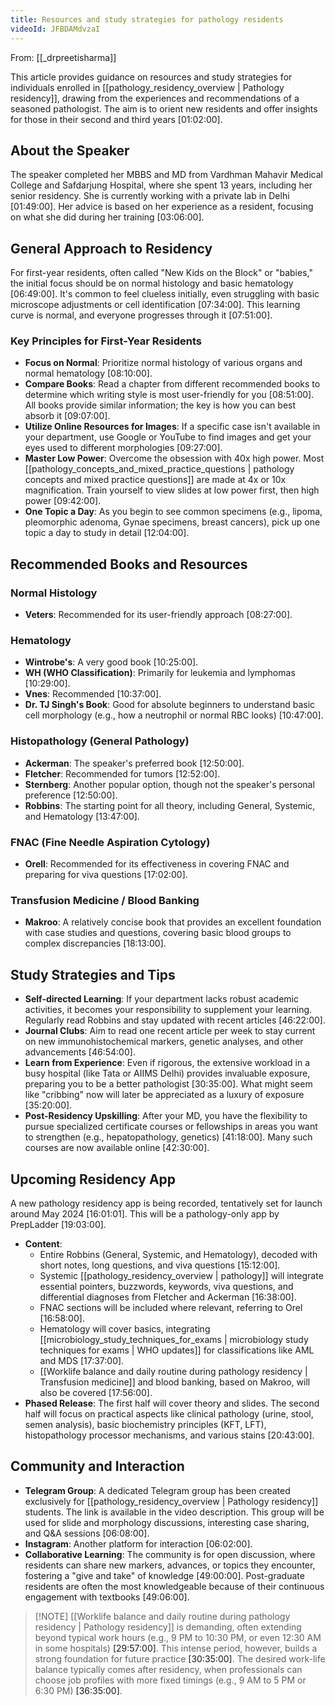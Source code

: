 ```yaml
---
title: Resources and study strategies for pathology residents
videoId: JFBDAMdvzaI
---
```


From: [[_drpreetisharma]] <br/> 

This article provides guidance on resources and study strategies for individuals enrolled in [[pathology_residency_overview | Pathology residency]], drawing from the experiences and recommendations of a seasoned pathologist. The aim is to orient new residents and offer insights for those in their second and third years <a class="yt-timestamp" data-t="01:02:00">[01:02:00]</a>.

## About the Speaker
The speaker completed her MBBS and MD from Vardhman Mahavir Medical College and Safdarjung Hospital, where she spent 13 years, including her senior residency. She is currently working with a private lab in Delhi <a class="yt-timestamp" data-t="01:49:00">[01:49:00]</a>. Her advice is based on her experience as a resident, focusing on what she did during her training <a class="yt-timestamp" data-t="03:06:00">[03:06:00]</a>.

## General Approach to Residency
For first-year residents, often called "New Kids on the Block" or "babies," the initial focus should be on normal histology and basic hematology <a class="yt-timestamp" data-t="06:49:00">[06:49:00]</a>. It's common to feel clueless initially, even struggling with basic microscope adjustments or cell identification <a class="yt-timestamp" data-t="07:34:00">[07:34:00]</a>. This learning curve is normal, and everyone progresses through it <a class="yt-timestamp" data-t="07:51:00">[07:51:00]</a>.

### Key Principles for First-Year Residents
*   **Focus on Normal**: Prioritize normal histology of various organs and normal hematology <a class="yt-timestamp" data-t="08:10:00">[08:10:00]</a>.
*   **Compare Books**: Read a chapter from different recommended books to determine which writing style is most user-friendly for you <a class="yt-timestamp" data-t="08:51:00">[08:51:00]</a>. All books provide similar information; the key is how you can best absorb it <a class="yt-timestamp" data-t="09:07:00">[09:07:00]</a>.
*   **Utilize Online Resources for Images**: If a specific case isn't available in your department, use Google or YouTube to find images and get your eyes used to different morphologies <a class="yt-timestamp" data-t="09:27:00">[09:27:00]</a>.
*   **Master Low Power**: Overcome the obsession with 40x high power. Most [[pathology_concepts_and_mixed_practice_questions | pathology concepts and mixed practice questions]] are made at 4x or 10x magnification. Train yourself to view slides at low power first, then high power <a class="yt-timestamp" data-t="09:42:00">[09:42:00]</a>.
*   **One Topic a Day**: As you begin to see common specimens (e.g., lipoma, pleomorphic adenoma, Gynae specimens, breast cancers), pick up one topic a day to study in detail <a class="yt-timestamp" data-t="12:04:00">[12:04:00]</a>.

## Recommended Books and Resources

### Normal Histology
*   **Veters**: Recommended for its user-friendly approach <a class="yt-timestamp" data-t="08:27:00">[08:27:00]</a>.

### Hematology
*   **Wintrobe's**: A very good book <a class="yt-timestamp" data-t="10:25:00">[10:25:00]</a>.
*   **WH (WHO Classification)**: Primarily for leukemia and lymphomas <a class="yt-timestamp" data-t="10:29:00">[10:29:00]</a>.
*   **Vnes**: Recommended <a class="yt-timestamp" data-t="10:37:00">[10:37:00]</a>.
*   **Dr. TJ Singh's Book**: Good for absolute beginners to understand basic cell morphology (e.g., how a neutrophil or normal RBC looks) <a class="yt-timestamp" data-t="10:47:00">[10:47:00]</a>.

### Histopathology (General Pathology)
*   **Ackerman**: The speaker's preferred book <a class="yt-timestamp" data-t="12:50:00">[12:50:00]</a>.
*   **Fletcher**: Recommended for tumors <a class="yt-timestamp" data-t="12:52:00">[12:52:00]</a>.
*   **Sternberg**: Another popular option, though not the speaker's personal preference <a class="yt-timestamp" data-t="12:50:00">[12:50:00]</a>.
*   **Robbins**: The starting point for all theory, including General, Systemic, and Hematology <a class="yt-timestamp" data-t="13:47:00">[13:47:00]</a>.

### FNAC (Fine Needle Aspiration Cytology)
*   **Orell**: Recommended for its effectiveness in covering FNAC and preparing for viva questions <a class="yt-timestamp" data-t="17:02:00">[17:02:00]</a>.

### Transfusion Medicine / Blood Banking
*   **Makroo**: A relatively concise book that provides an excellent foundation with case studies and questions, covering basic blood groups to complex discrepancies <a class="yt-timestamp" data-t="18:13:00">[18:13:00]</a>.

## Study Strategies and Tips
*   **Self-directed Learning**: If your department lacks robust academic activities, it becomes your responsibility to supplement your learning. Regularly read Robbins and stay updated with recent articles <a class="yt-timestamp" data-t="46:22:00">[46:22:00]</a>.
*   **Journal Clubs**: Aim to read one recent article per week to stay current on new immunohistochemical markers, genetic analyses, and other advancements <a class="yt-timestamp" data-t="46:54:00">[46:54:00]</a>.
*   **Learn from Experience**: Even if rigorous, the extensive workload in a busy hospital (like Tata or AIIMS Delhi) provides invaluable exposure, preparing you to be a better pathologist <a class="yt-timestamp" data-t="30:35:00">[30:35:00]</a>. What might seem like "cribbing" now will later be appreciated as a luxury of exposure <a class="yt-timestamp" data-t="35:20:00">[35:20:00]</a>.
*   **Post-Residency Upskilling**: After your MD, you have the flexibility to pursue specialized certificate courses or fellowships in areas you want to strengthen (e.g., hepatopathology, genetics) <a class="yt-timestamp" data-t="41:18:00">[41:18:00]</a>. Many such courses are now available online <a class="yt-timestamp" data-t="42:30:00">[42:30:00]</a>.

## Upcoming Residency App
A new pathology residency app is being recorded, tentatively set for launch around May 2024 <a class="yt-timestamp" data-t="16:01:00">[16:01:01]</a>. This will be a pathology-only app by PrepLadder <a class="yt-timestamp" data-t="19:03:00">[19:03:00]</a>.
*   **Content**:
    *   Entire Robbins (General, Systemic, and Hematology), decoded with short notes, long questions, and viva questions <a class="yt-timestamp" data-t="15:12:00">[15:12:00]</a>.
    *   Systemic [[pathology_residency_overview | pathology]] will integrate essential pointers, buzzwords, keywords, viva questions, and differential diagnoses from Fletcher and Ackerman <a class="yt-timestamp" data-t="16:38:00">[16:38:00]</a>.
    *   FNAC sections will be included where relevant, referring to Orel <a class="yt-timestamp" data-t="16:58:00">[16:58:00]</a>.
    *   Hematology will cover basics, integrating [[microbiology_study_techniques_for_exams | microbiology study techniques for exams | WHO updates]] for classifications like AML and MDS <a class="yt-timestamp" data-t="17:37:00">[17:37:00]</a>.
    *   [[Worklife balance and daily routine during pathology residency | Transfusion medicine]] and blood banking, based on Makroo, will also be covered <a class="yt-timestamp" data-t="17:56:00">[17:56:00]</a>.
*   **Phased Release**: The first half will cover theory and slides. The second half will focus on practical aspects like clinical pathology (urine, stool, semen analysis), basic biochemistry principles (KFT, LFT), histopathology processor mechanisms, and various stains <a class="yt-timestamp" data-t="20:43:00">[20:43:00]</a>.

## Community and Interaction
*   **Telegram Group**: A dedicated Telegram group has been created exclusively for [[pathology_residency_overview | Pathology residency]] students. The link is available in the video description. This group will be used for slide and morphology discussions, interesting case sharing, and Q&A sessions <a class="yt-timestamp" data-t="06:08:00">[06:08:00]</a>.
*   **Instagram**: Another platform for interaction <a class="yt-timestamp" data-t="06:02:00">[06:02:00]</a>.
*   **Collaborative Learning**: The community is for open discussion, where residents can share new markers, advances, or topics they encounter, fostering a "give and take" of knowledge <a class="yt-timestamp" data-t="49:00:00">[49:00:00]</a>. Post-graduate residents are often the most knowledgeable because of their continuous engagement with textbooks <a class="yt-timestamp" data-t="49:06:00">[49:06:00]</a>.

> [!NOTE] [[Worklife balance and daily routine during pathology residency | Pathology residency]] is demanding, often extending beyond typical work hours (e.g., 9 PM to 10:30 PM, or even 12:30 AM in some hospitals) <a class="yt-timestamp" data-t="29:57:00">[29:57:00]</a>. This intense period, however, builds a strong foundation for future practice <a class="yt-timestamp" data-t="30:35:00">[30:35:00]</a>. The desired work-life balance typically comes after residency, when professionals can choose job profiles with more fixed timings (e.g., 9 AM to 5 PM or 6:30 PM) <a class="yt-timestamp" data-t="36:35:00">[36:35:00]</a>.